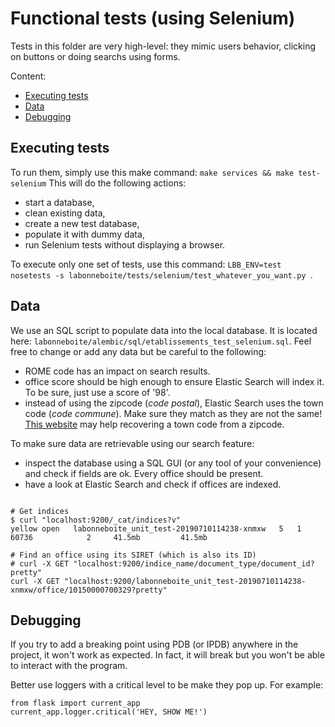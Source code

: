 # Functional tests (using Selenium)

Tests in this folder are very high-level: they mimic users behavior, clicking on buttons or doing searchs using forms.

Content:
- [Executing tests](#executing-tests)
- [Data](#data)
- [Debugging](#debugging)


## Executing tests

To run them, simply use this make command: `make services && make test-selenium`
This will do the following actions:
- start a database,
- clean existing data,
- create a new test database,
- populate it with dummy data,
- run Selenium tests without displaying a browser.

To execute only one set of tests, use this command: `LBB_ENV=test nosetests -s labonneboite/tests/selenium/test_whatever_you_want.py `.


## Data

We use an SQL script to populate data into the local database. It is located here: `labonneboite/alembic/sql/etablissements_test_selenium.sql`. Feel free to change or add any data but be careful to the following:
- ROME code has an impact on search results.
- office score should be high enough to ensure Elastic Search will index it. To be sure, just use a score of '98'.
- instead of using the zipcode (_code postal_), Elastic Search uses the town code (_code commune_). Make sure they match as they are not the same! [This website](http://code.postal.fr) may help recovering a town code from a zipcode.

To make sure data are retrievable using our search feature:
- inspect the database using a SQL GUI (or any tool of your convenience) and check if fields are ok. Every office should be present.
- have a look at Elastic Search and check if offices are indexed.

```

# Get indices
$ curl "localhost:9200/_cat/indices?v"
yellow open   labonneboite_unit_test-20190710114238-xnmxw   5   1      60736            2     41.5mb         41.5mb

# Find an office using its SIRET (which is also its ID)
# curl -X GET "localhost:9200/indice_name/document_type/document_id?pretty"
curl -X GET "localhost:9200/labonneboite_unit_test-20190710114238-xnmxw/office/10150000700329?pretty"
```


## Debugging

If you try to add a breaking point using PDB (or IPDB) anywhere in the project, it won't work as expected. In fact, it will break but you won't be able to interact with the program.

Better use loggers with a critical level to be make they pop up. For example:
```
from flask import current_app
current_app.logger.critical('HEY, SHOW ME!')
```


